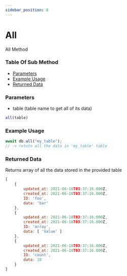 ```yaml
---
sidebar_position: 8
---
```


# All

All Method

### Table Of Sub Method

- [Parameters](#parameters)
- [Example Usage](#example-usage)
- [Returned Data](#returned-data)

### Parameters
- table (table name to get all of its data)
```js
all(table)
```

### Example Usage
```js
await db.all("my_table");
// -> retutn all the data in 'my_table' table
```

### Returned Data
Returns array of all the data stored in the provided table
```js
[
	{
		updated_at: 2021-06-18T03:37:16.000Z,
		created_at: 2021-06-18T03:37:16.000Z,
		ID: 'foo',
		data: 'bar'
	},
	{
		updated_at: 2021-06-18T03:37:16.000Z,
		created_at: 2021-06-18T03:37:16.000Z,
		ID: 'array',
		data: [ 'Value' ]
	},
	{
		updated_at: 2021-06-18T03:37:16.000Z,
		created_at: 2021-06-18T03:37:16.000Z,
		ID: 'count',
		data: 10
	}
]
```